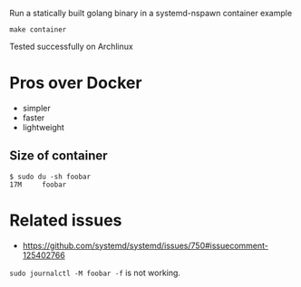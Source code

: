 Run a statically built golang binary in a systemd-nspawn container example

	make container

Tested successfully on Archlinux

# Pros over Docker

* simpler
* faster
* lightweight

## Size of container

	$ sudo du -sh foobar
	17M     foobar

# Related issues

* <https://github.com/systemd/systemd/issues/750#issuecomment-125402766>

`sudo journalctl -M foobar -f` is not working.
